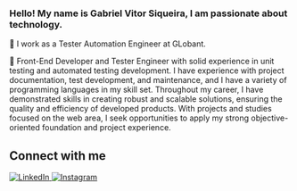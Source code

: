 ### Hello! My name is Gabriel Vitor Siqueira, I am passionate about technology.
<div>
<p>🔭 I work as a Tester Automation Engineer at GLobant.</p>
<p> 💼 Front-End Developer and Tester Engineer with solid experience in unit testing and automated testing
development. I have experience with project documentation, test development, and maintenance, and I
have a variety of programming languages ​​in my skill set. Throughout my career, I have demonstrated
skills in creating robust and scalable solutions, ensuring the quality and efficiency of developed products.
With projects and studies focused on the web area, I seek opportunities to apply my strong objective-
oriented foundation and project experience.</p>
</div>

## Connect with me
<div>
  <a href="https://www.linkedin.com/in/gabriel-vitor-siqueira/" rel="noopener noreferrer">
    <img src="https://img.shields.io/badge/Linkedin-0078D4?style=for-the-badge&logo=linkedin&logoColor=white" alt="LinkedIn">
  </a>
  <a href="https://www.instagram.com/gvsiqueira_/" rel="noopener noreferrer">
    <img src="https://img.shields.io/badge/-Instagram-%23E4405F?style=for-the-badge&logo=instagram&logoColor=white" alt="Instagram">
  </a>
</div>


